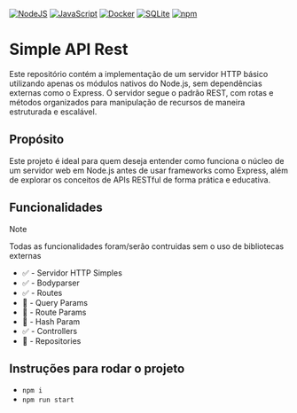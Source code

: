 [![NodeJS](https://img.shields.io/badge/Node.js-6DA55F?logo=node.js&logoColor=white)](#) [![JavaScript](https://img.shields.io/badge/JavaScript-F7DF1E?logo=javascript&logoColor=000)](#) [![Docker](https://img.shields.io/badge/Docker-2496ED?logo=docker&logoColor=fff)](#) [![SQLite](https://img.shields.io/badge/SQLite-%2307405e.svg?logo=sqlite&logoColor=white)](#) [![npm](https://img.shields.io/badge/npm-CB3837?logo=npm&logoColor=fff)](#)

# Simple API Rest

Este repositório contém a implementação de um servidor HTTP básico utilizando
apenas os módulos nativos do Node.js, sem dependências externas como o Express.
O servidor segue o padrão REST, com rotas e métodos organizados para manipulação
 de recursos de maneira estruturada e escalável.

## Propósito

Este projeto é ideal para quem deseja entender como funciona o núcleo de um
servidor web em Node.js antes de usar frameworks como Express, além de explorar
os conceitos de APIs RESTful de forma prática e educativa.

## Funcionalidades
> [!NOTE]
> Todas as funcionalidades foram/serão contruidas sem o uso de bibliotecas externas

- :white_check_mark: - Servidor HTTP Simples
- :white_check_mark: - Bodyparser
- :white_check_mark: - Routes
- :white_square_button: - Query Params
- :white_square_button: - Route Params
- :white_square_button: - Hash Param
- :white_check_mark: - Controllers
- :white_square_button: - Repositories

## Instruções para rodar o projeto
- `npm i`
- `npm run start`
